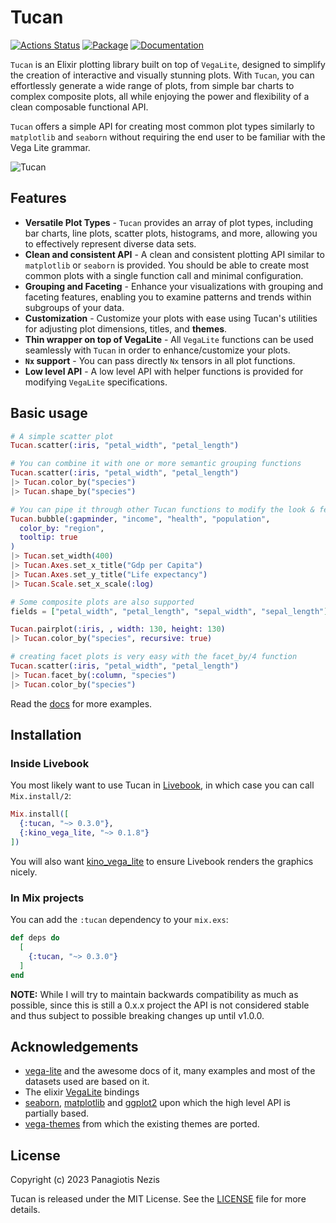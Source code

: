 # Tucan

[![Actions Status](https://github.com/pnezis/tucan/actions/workflows/elixir.yml/badge.svg)](https://github.com/pnezis/tucan/actions)
[![Package](https://img.shields.io/badge/-Package-important)](https://hex.pm/packages/tucan)
[![Documentation](https://img.shields.io/badge/-Documentation-blueviolet)](https://hexdocs.pm/tucan/Tucan.html)

`Tucan` is an Elixir plotting library built on top of `VegaLite`, designed to simplify
the creation of interactive and visually stunning plots. With `Tucan`, you can effortlessly
generate a wide range of plots, from simple bar charts to complex composite plots, all
while enjoying the power and flexibility of a clean composable functional API.

`Tucan` offers a simple API for creating most common plot types similarly to `matplotlib`
and `seaborn` without requiring the end user to be familiar with the Vega Lite grammar.

![Tucan](https://github.com/pnezis/tucan/raw/main/assets/tucan.png)

## Features

- **Versatile Plot Types** - `Tucan` provides an array of plot types, including bar charts,
line plots, scatter plots, histograms, and more, allowing you to effectively represent
diverse data sets.
- **Clean and consistent API** - A clean and consistent plotting API similar to `matplotlib`
or `seaborn` is provided. You should be able to create most common plots with a single
function call and minimal configuration.
- **Grouping and Faceting** - Enhance your visualizations with grouping and faceting
features, enabling you to examine patterns and trends within subgroups of your data.
- **Customization** - Customize your plots with ease using Tucan's utilities for adjusting
plot dimensions, titles, and **themes**.
- **Thin wrapper on top of VegaLite** - All `VegaLite` functions can be used seamlessly with
`Tucan` in order to enhance/customize your plots.
- **`Nx` support** - You can pass directly `Nx` tensors in all plot functions.
- **Low level API** - A low level API with helper functions is provided for modifying
`VegaLite` specifications.

## Basic usage

```elixir
# A simple scatter plot
Tucan.scatter(:iris, "petal_width", "petal_length")

# You can combine it with one or more semantic grouping functions
Tucan.scatter(:iris, "petal_width", "petal_length")
|> Tucan.color_by("species")
|> Tucan.shape_by("species")

# You can pipe it through other Tucan functions to modify the look & feel
Tucan.bubble(:gapminder, "income", "health", "population",
  color_by: "region",
  tooltip: true
)
|> Tucan.set_width(400)
|> Tucan.Axes.set_x_title("Gdp per Capita")
|> Tucan.Axes.set_y_title("Life expectancy")
|> Tucan.Scale.set_x_scale(:log)

# Some composite plots are also supported
fields = ["petal_width", "petal_length", "sepal_width", "sepal_length"]

Tucan.pairplot(:iris, , width: 130, height: 130)
|> Tucan.color_by("species", recursive: true)

# creating facet plots is very easy with the facet_by/4 function
Tucan.scatter(:iris, "petal_width", "petal_length")
|> Tucan.facet_by(:column, "species")
|> Tucan.color_by("species")
```

Read the [docs](https://hexdocs.pm/tucan/Tucan.html) for more examples.

## Installation

### Inside Livebook

You most likely want to use Tucan in [Livebook](https://github.com/livebook-dev/livebook),
in which case you can call `Mix.install/2`:

```elixir
Mix.install([
  {:tucan, "~> 0.3.0"},
  {:kino_vega_lite, "~> 0.1.8"}
])
```

You will also want [kino_vega_lite](https://github.com/livebook-dev/kino_vega_lite) to ensure
Livebook renders the graphics nicely.

### In Mix projects

You can add the `:tucan` dependency to your `mix.exs`:

```elixir
def deps do
  [
    {:tucan, "~> 0.3.0"}
  ]
end
```

**NOTE:** While I will try to maintain backwards compatibility as much as possible, since this
is still a 0.x.x project the API is not considered stable and thus subject to possible breaking
changes up until v1.0.0.

## Acknowledgements

- [vega-lite](https://vega.github.io/vega-lite/) and the awesome docs of it, many examples
and most of the datasets used are based on it.
- The elixir [VegaLite](https://github.com/livebook-dev/vega_lite) bindings
- [seaborn](https://seaborn.pydata.org/), [matplotlib](https://matplotlib.org/) and
[ggplot2](https://ggplot2.tidyverse.org/) upon which the high level API is partially based.
- [vega-themes](https://github.com/vega/vega-themes) from which the existing themes are
ported.

## License

Copyright (c) 2023 Panagiotis Nezis

Tucan is released under the MIT License. See the [LICENSE](LICENSE) file for more details.
